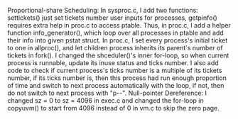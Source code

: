 Proportional-share Scheduling:
In sysproc.c, I add two functions: settickets() just set tickets number user inputs for processes, getpinfo() requires extra help in proc.c to access ptable.
Thus, in proc.c, I add a helper function info_generator(), which loop over all processes in ptable and add their info into given pstat struct.
In proc.c, I set every process's initial ticket to one in allproc(), and let children process inherits its parent's number of tickets in fork().
I changed the shceduler()'s inner for-loop, so when current process is runnable, update its inuse status and ticks number.
I also add code to check if current process's ticks number is a multiple of its tickets number, 
if its ticks number is, then this process had run enough proportion of time and switch to next process automatically with the loop,
if not, then do not switch to next process with "p--".
Null-pointer Dereference:
I changed sz = 0 to sz = 4096 in exec.c and changed the for-loop in copyuvm() to start from 4096 instead of 0 in vm.c to skip the zero page.